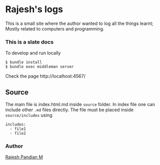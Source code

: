 # Rajesh's logs

This is a small site where the author wanted to log all the things
learnt; Mostly related to computers and programming.

### This is a slate docs

To develop and run locally

```
$ bundle install
$ bundle exec middleman server
```
Check the page http://localhost:4567/

## Source
The main file is index.html.md inside `source` folder.
In index file one can include other `.md` files directly.
The file must be placed inside `source/includes` using

```
includes:
  - file1
  - file2
```


### Author
[Rajesh Pandian M](https://mrprajesh.github.io)
